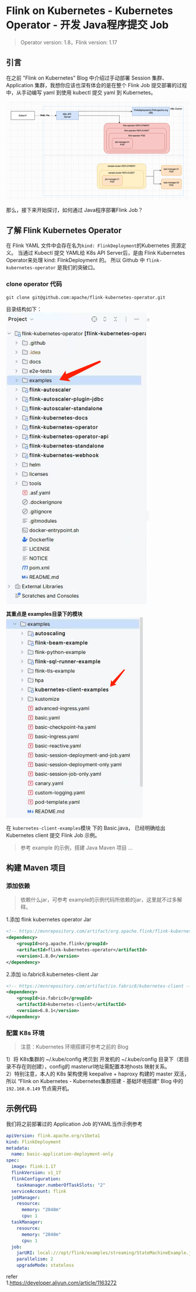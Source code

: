 # Flink on Kubernetes - Kubernetes Operator - 开发 Java程序提交 Job

>Operator version: 1.8，Flink version: 1.17         

## 引言 
在之前 "Flink on Kubernetes" Blog 中介绍过手动部署 Session 集群、Application 集群，我想你应该也深有体会的是在整个 Flink Job 提交部署的过程中，从手动编写 yaml 到使用 kubectl 提交 yaml 到 Kubernetes。          

![k8sclientjar01](images/k8sclientjar01.png)        

那么，接下来开始探讨，如何通过 Java程序部署Flink Job？      

## 了解 Flink Kubernetes Operator   
在 Flink YAML 文件中会存在名为`kind: FlinkDeployment`的Kubernetes 资源定义。 当通过 Kubectl 提交 YAML给 K8s API Server后，是由 Flink Kubernetes Operator来处理 kind: FlinkDeployment 的。 所以 Github 中 `flink-kubernetes-operator` 是我们的突破口。       

### clone operator 代码 
```shell
git clone git@github.com:apache/flink-kubernetes-operator.git  
```

目录结构如下：  
![k8sclientjar02](images/k8sclientjar02.png)        

**其重点是 examples目录下的模块**       
![k8sclientjar03](images/k8sclientjar03.png)        

在 `kubernetes-client-examples`模块 下的 Basic.java， 已经明确给出 Kubernetes client 提交 Flink Job 示例。      

>参考 example 的示例，搭建 Java Maven 项目 ...         

## 构建 Maven 项目 

### 添加依赖    

>依赖什么jar，可参考 example的示例代码所依赖的jar，这里就不过多解释。   

1.添加 flink kubernetes operator Jar                
```xml
<!-- https://mvnrepository.com/artifact/org.apache.flink/flink-kubernetes-operator -->
<dependency>
    <groupId>org.apache.flink</groupId>
    <artifactId>flink-kubernetes-operator</artifactId>
    <version>1.8.0</version>
</dependency>
```

2.添加 io.fabric8.kubernetes-client Jar             
```xml
<!-- https://mvnrepository.com/artifact/io.fabric8/kubernetes-client -->
<dependency>
    <groupId>io.fabric8</groupId>
    <artifactId>kubernetes-client</artifactId>
    <version>6.8.1</version>
</dependency>   
```

### 配置 K8s 环境   
>注意：Kubernetes 环境搭建可参考之前的 Blog     

1）将 K8s集群的 ~/.kube/config 拷贝到 开发机的 ~/.kube/config 目录下（若目录不存在则创建），config的 masterurl地址需配置本地hosts 映射关系。             
2）特别注意，本人的 K8s 架构使用 keepalive + haproxy 构建的 master 双活，所以 “Flink on Kubernetes - Kubernetes集群搭建 - 基础环境搭建” Blog 中的`192.168.0.149` 节点需开机。      

## 示例代码     
我们将之前部署过的 Application Job 的YAML当作示例参考   
```yaml
apiVersion: flink.apache.org/v1beta1
kind: FlinkDeployment
metadata:
  name: basic-application-deployment-only
spec:
  image: flink:1.17
  flinkVersion: v1_17
  flinkConfiguration:
    taskmanager.numberOfTaskSlots: "2"
  serviceAccount: flink
  jobManager:
    resource:
      memory: "2048m"
      cpu: 1
  taskManager:
    resource:
      memory: "2048m"
      cpu: 1
  job:
    jarURI: local:///opt/flink/examples/streaming/StateMachineExample.jar
    parallelism: 2
    upgradeMode: stateless
```



refer   
1.https://developer.aliyun.com/article/1163272      